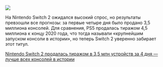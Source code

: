 <!--2025-06-11 14:22:47-->
<div class="yb">
  <div class="rss habr"><img src="https://habrastorage.org/getpro/habr/upload_files/2ce/e6b/0b8/2cee6b0b8b8909a5fe566e068fef31d5.jpg" /><p>На Nintendo Switch 2 ожидался высокий спрос, но результаты превзошли все прогнозы: за первые четыре дня было продано 3,5 миллиона консолей. Для сравнения, PS5 продалась тиражом 4,5 миллиона к концу 2020 года, что тогда называли «крупнейшим запуском консоли в истории», но теперь Switch 2 уверенно забирает этот титул.</p> <a... <p class="titl"><a href="https://habr.com/ru/companies/ggsel/news/917684/?utm_source=habrahabr&utm_medium=rss&utm_campaign=917684">Nintendo Switch 2 продалась тиражом в 3,5 млн устройств за 4 дня — лучше всех консолей в истории</a></p></div>
</div>
